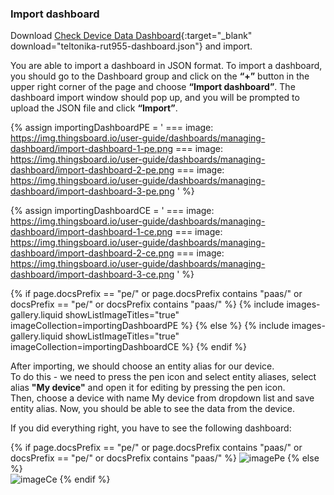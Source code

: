 ### Import dashboard

Download [Check Device Data Dashboard](/docs/devices-library/resources/dashboards/ready-to-go-devices/teltonika-rtu955-dashboard.json){:target="_blank" download="teltonika-rut955-dashboard.json"} and import.

You are able to import a dashboard in JSON format. To import a dashboard, you should go to the Dashboard group and click
 on the **“+”** button in the upper right corner of the page and choose **“Import dashboard”**. The dashboard import window 
should pop up, and you will be prompted to upload the JSON file and click **“Import”**.

{% assign importingDashboardPE = '
    ===
        image: https://img.thingsboard.io/user-guide/dashboards/managing-dashboard/import-dashboard-1-pe.png
    ===
        image: https://img.thingsboard.io/user-guide/dashboards/managing-dashboard/import-dashboard-2-pe.png
    ===
        image: https://img.thingsboard.io/user-guide/dashboards/managing-dashboard/import-dashboard-3-pe.png
    '
%}

{% assign importingDashboardCE = '
    ===
        image: https://img.thingsboard.io/user-guide/dashboards/managing-dashboard/import-dashboard-1-ce.png
    ===
        image: https://img.thingsboard.io/user-guide/dashboards/managing-dashboard/import-dashboard-2-ce.png
    ===
        image: https://img.thingsboard.io/user-guide/dashboards/managing-dashboard/import-dashboard-3-ce.png
    '
%}

{% if page.docsPrefix == "pe/" or page.docsPrefix contains "paas/" or docsPrefix == "pe/" or docsPrefix contains "paas/" %}
    {% include images-gallery.liquid showListImageTitles="true" imageCollection=importingDashboardPE %}
{% else %}
    {% include images-gallery.liquid showListImageTitles="true" imageCollection=importingDashboardCE %}
{% endif %}

After importing, we should choose an entity alias for our device.  
To do this - we need to press the pen icon and select entity aliases, select alias **"My device"** and open it for editing by pressing the pen icon.    
Then, choose a device with name My device from dropdown list and save entity alias. Now, you should be able to see the data from the device. 

If you did everything right, you have to see the following dashboard:

{% if page.docsPrefix == "pe/" or page.docsPrefix contains "paas/" or docsPrefix == "pe/" or docsPrefix contains "paas/" %}
![imagePe](https://img.thingsboard.io/devices-library/ready-to-go-devices/teltonika-rut955/teltonika-rut-955-dashboard.png)
{% else %}  
![imageCe](https://img.thingsboard.io/devices-library/ready-to-go-devices/teltonika-rut955/teltonika-dashboard-ce.png)
{% endif %}
